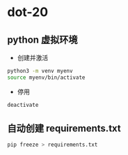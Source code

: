 # dot-20

## python 虚拟环境

- 创建并激活

```bash
python3 -m venv myenv
source myenv/bin/activate
```

- 停用

```bash
deactivate
```

## 自动创建 requirements.txt

```bash
pip freeze > requirements.txt
```
